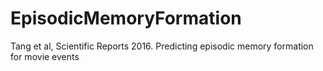 # EpisodicMemoryFormation
Tang et al, Scientific Reports 2016. Predicting episodic memory formation for movie events
